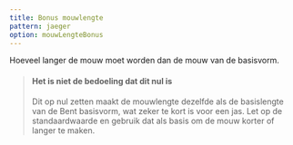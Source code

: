 ```yaml
---
title: Bonus mouwlengte
pattern: jaeger
option: mouwLengteBonus
---
```


Hoeveel langer de mouw moet worden dan de mouw van de basisvorm.

> #### Het is niet de bedoeling dat dit nul is
> 
> Dit op nul zetten maakt de mouwlengte dezelfde als de basislengte van de Bent basisvorm, wat zeker te kort is voor een jas. Let op de standaardwaarde en gebruik dat als basis om de mouw korter of langer te maken.